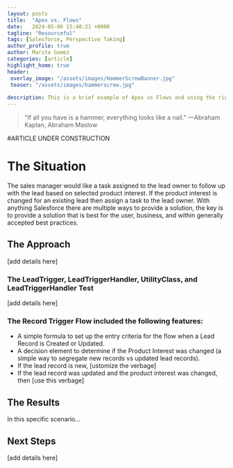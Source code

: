 ```yaml
---
layout: posts
title:  "Apex vs. Flows"
date:   2024-05-06 15:48:21 +0000
tagline: "Resourceful"
tags: [Salesforce, Perspective Taking]
author_profile: true
author: Marita Gomez
categories: [article]
highlight_home: true
header:
 overlay_image: "/assets/images/HammerScrewBanner.jpg"
 teaser: "/assets/images/hammerscrew.jpg"
 
description: This is a brief example of Apex vs Flows and using the right tool for the job.
---
```

>"If all you have is a hammer, everything looks like a nail."
—Abraham Kaplan, Abraham Maslow

#ARTICLE UNDER CONSTRUCTION

# The Situation
The sales manager would like a task assigned to the lead owner to follow up with the lead based on selected product interest. If the product interest is changed for an existing lead then assign a task to the lead owner. With anything Salesforce there are multiple ways to provide a solution, the key is to provide a solution that is best for the user, business, and within generally accepted best practices.

## The Approach
[add details here]

### The LeadTrigger, LeadTriggerHandler, UtilityClass, and LeadTriggerHandler Test
[add details here]

### The Record Trigger Flow included the following features:
* A simple formula to set up the entry criteria for the flow when a Lead Record is Created or Updated.
* A decision element to determine if the Product Interest was changed (a simple way to segregate new records
vs updated lead records).
* If the lead record is new, [ustomize the verbage]
* If the lead record was updated and the product interest was changed, then [use this verbage]


## The Results
In this specific scenario...

## Next Steps
[add details here]